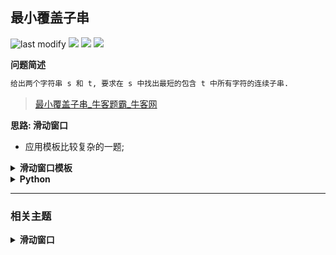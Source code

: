 ## 最小覆盖子串
<!--START_SECTION:badge-->
![last modify](https://img.shields.io/static/v1?label=last%20modify&message=2025-07-08%2016%3A53%3A13&label_color=gray&color=thistle&style=flat-square)
[![](https://img.shields.io/static/v1?label=&message=%E5%9B%B0%E9%9A%BE&label_color=gray&color=yellow&style=flat-square)](../../../README.md#困难)
[![](https://img.shields.io/static/v1?label=&message=%E7%89%9B%E5%AE%A2&label_color=gray&color=green&style=flat-square)](../../../README.md#牛客)
[![](https://img.shields.io/static/v1?label=&message=%E6%BB%91%E5%8A%A8%E7%AA%97%E5%8F%A3&label_color=gray&color=blue&style=flat-square)](../../../README.md#滑动窗口)
<!--END_SECTION:badge-->
<!--info
tags: [滑动窗口]
source: 牛客
level: 困难
number: '0028'
name: 最小覆盖子串
companies: []
-->

<summary><b>问题简述</b></summary>

```txt
给出两个字符串 s 和 t, 要求在 s 中找出最短的包含 t 中所有字符的连续子串.
```
> [最小覆盖子串_牛客题霸_牛客网](https://www.nowcoder.com/practice/c466d480d20c4c7c9d322d12ca7955ac)

<!--
<details><summary><b>详细描述</b></summary>

```txt
```

</details>
-->


<!-- <div align="center"><img src="../../../_assets/xxx.png" height="300" /></div> -->

<summary><b>思路: 滑动窗口</b></summary>

- 应用模板比较复杂的一题;

<details><summary><b>滑动窗口模板</b></summary>

```python
l = r = 0  # 初始化 [l, r] 闭区间
while r < N:
    # 更新窗口
    while check():  # 满足要求进入循环, 不满足退出
        # 更新答案
        l += 1  # 移动左边界
    r += 1  # 移动右边界
```

</details>

<details><summary><b>Python</b></summary>

```python
#
# 代码中的类名、方法名、参数名已经指定, 请勿修改, 直接返回方法规定的值即可
#
#
# @param S string字符串
# @param T string字符串
# @return string字符串
#
class Solution:
    def minWindow(self , S: str, T: str) -> str:
        # write code here

        from collections import Counter, defaultdict

        l, r = 0, 0
        N = len(S)
        ret = S  # 初始化为最大的可能, 但是注意, 可能有无结果的情况, 所以还需要一个变量记录答案是否存在
        flag = -1  # 记录是否出现过匹配串, 避免无答案的情况
        need = Counter(T)
        used = defaultdict(int)

        def check():  # 检验是否满足情况
            for k, v in need.items():
                if k not in used or used[k] < need[k]:
                    return False
            return True

        while r < N:
            used[S[r]] += 1
            while check():
                flag = 1
                if r - l < len(ret):
                    ret = S[l: r + 1]
                used[S[l]] -= 1
                l += 1
            r += 1

        return ret if flag != -1 else ''
```

</details>


<!--START_SECTION:relate-->
---

### 相关主题

<details><summary><b>滑动窗口</b></summary>

> [[中等, LeetCode] 无重复字符的最长子串 🔥](LeetCode_0003_中等_无重复字符的最长子串.md)  
> [[中等, 牛客] 最长无重复子数组](../03/牛客_0041_中等_最长无重复子数组.md)  
  > 
> [[困难, 剑指Offer] 滑动窗口的最大值](../01/剑指Offer_5901_困难_滑动窗口的最大值.md)  
> [[困难, 牛客] 数组中的最长连续子序列](../04/牛客_0095_困难_数组中的最长连续子序列.md)  
  > 
> [[简单, 牛客] 压缩字符串(一)](../04/牛客_0101_简单_压缩字符串(一).md)  
  > 

</details>
<!--END_SECTION:relate-->